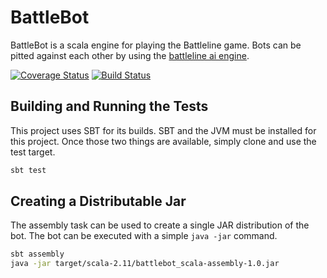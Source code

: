 BattleBot
=========

BattleBot is a scala engine for playing the Battleline game. Bots can be pitted against each other by using the [battleline ai engine](https://bitbucket.org/patrick_viafore/battlelineaiengine). 

[![Coverage Status](https://coveralls.io/repos/jonathanhood/battlebot/badge.svg?branch=master&service=github)](https://coveralls.io/github/jonathanhood/battlebot?branch=master) [![Build Status](https://travis-ci.org/jonathanhood/battlebot.svg?branch=master)](https://travis-ci.org/jonathanhood/battlebot)

Building and Running the Tests
------------------------------

This project uses SBT for its builds. SBT and the JVM must be installed for this project. Once those two things are available, simply clone and use the test target.

``` bash
sbt test
```

Creating a Distributable Jar
----------------------------

The assembly task can be used to create a single JAR distribution of the bot. The
bot can be executed with a simple ``java -jar`` command.

``` bash
sbt assembly
java -jar target/scala-2.11/battlebot_scala-assembly-1.0.jar
```


